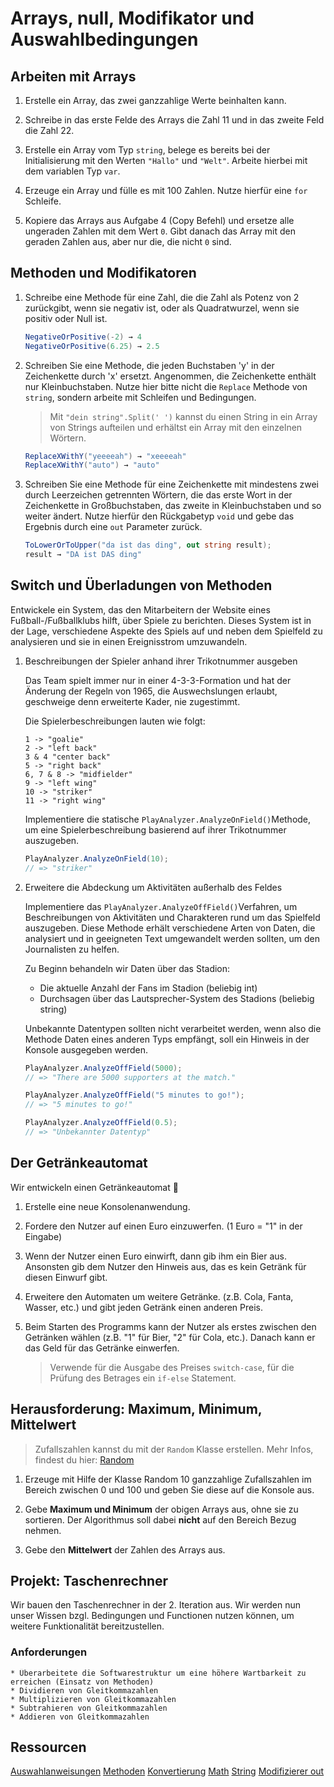 # Arrays, null, Modifikator und Auswahlbedingungen

## Arbeiten mit Arrays

1. Erstelle ein Array, das zwei ganzzahlige Werte beinhalten kann.

2. Schreibe in das erste Felde des Arrays die Zahl 11 und in das zweite Feld die Zahl 22.

3. Erstelle ein Array vom Typ `string`, belege es bereits bei der Initialisierung mit den Werten `"Hallo"` und `"Welt"`. Arbeite hierbei mit dem variablen Typ `var`.

4. Erzeuge ein Array und fülle es mit 100 Zahlen. Nutze hierfür eine `for` Schleife.

5. Kopiere das Arrays aus Aufgabe 4 (Copy Befehl) und ersetze alle ungeraden Zahlen mit dem Wert `0`.
Gibt danach das Array mit den geraden Zahlen aus, aber nur die, die nicht `0` sind.

## Methoden und Modifikatoren

1. Schreibe eine Methode für eine Zahl, die die Zahl als Potenz von 2 zurückgibt, wenn sie negativ ist, oder als Quadratwurzel, wenn sie positiv oder Null ist.
    ```csharp
    NegativeOrPositive(-2) → 4
    NegativeOrPositive(6.25) → 2.5
    ```

2. Schreiben Sie eine Methode, die jeden Buchstaben 'y' in der Zeichenkette durch 'x' ersetzt. Angenommen, die Zeichenkette enthält nur Kleinbuchstaben. Nutze hier bitte nicht die `Replace` Methode von `string`, sondern arbeite mit Schleifen und Bedingungen.
    > Mit `"dein string".Split(' ')` kannst du einen String in ein Array von Strings aufteilen und erhältst ein Array mit den einzelnen Wörtern.
    ```csharp
    ReplaceXWithY("yeeeeah") → "xeeeeah"
    ReplaceXWithY("auto") → "auto"
    ```

3. Schreiben Sie eine Methode für eine Zeichenkette mit mindestens zwei durch Leerzeichen getrennten Wörtern, die das erste Wort in der Zeichenkette in Großbuchstaben, das zweite in Kleinbuchstaben und so weiter ändert. Nutze hierfür den Rückgabetyp `void` und gebe das Ergebnis durch eine `out` Parameter zurück.
    ```csharp
    ToLowerOrToUpper("da ist das ding", out string result);
    result → "DA ist DAS ding"
    ```

## Switch und Überladungen von Methoden

Entwickele ein System, das den Mitarbeitern der Website eines Fußball-/Fußballklubs hilft, über Spiele zu berichten. Dieses System ist in der Lage, verschiedene Aspekte des Spiels auf und neben dem Spielfeld zu analysieren und sie in einen Ereignisstrom umzuwandeln.

1. Beschreibungen der Spieler anhand ihrer Trikotnummer ausgeben

    Das Team spielt immer nur in einer 4-3-3-Formation und hat der Änderung der Regeln von 1965, die Auswechslungen erlaubt, geschweige denn erweiterte Kader, nie zugestimmt.

    Die Spielerbeschreibungen lauten wie folgt:
    ```
    1 -> "goalie"
    2 -> "left back"
    3 & 4 "center back"
    5 -> "right back"
    6, 7 & 8 -> "midfielder"
    9 -> "left wing"
    10 -> "striker"
    11 -> "right wing"
    ```

    Implementiere die statische `PlayAnalyzer.AnalyzeOnField()`Methode, um eine Spielerbeschreibung basierend auf ihrer Trikotnummer auszugeben.

    ```csharp
    PlayAnalyzer.AnalyzeOnField(10);
    // => "striker"
    ```

2. Erweitere die Abdeckung um Aktivitäten außerhalb des Feldes

    Implementiere das `PlayAnalyzer.AnalyzeOffField()`Verfahren, um Beschreibungen von Aktivitäten und Charakteren rund um das Spielfeld auszugeben. Diese Methode erhält verschiedene Arten von Daten, die analysiert und in geeigneten Text umgewandelt werden sollten, um den Journalisten zu helfen.

    Zu Beginn behandeln wir Daten über das Stadion:

    - Die aktuelle Anzahl der Fans im Stadion (beliebig int)
    - Durchsagen über das Lautsprecher-System des Stadions (beliebig string)

    Unbekannte Datentypen sollten nicht verarbeitet werden, wenn also die Methode Daten eines anderen Typs empfängt, soll ein Hinweis in der Konsole ausgegeben werden.

    ```csharp
    PlayAnalyzer.AnalyzeOffField(5000);
    // => "There are 5000 supporters at the match."

    PlayAnalyzer.AnalyzeOffField("5 minutes to go!");
    // => "5 minutes to go!"

    PlayAnalyzer.AnalyzeOffField(0.5);
    // => "Unbekannter Datentyp"
    ```

## Der Getränkeautomat

Wir entwickeln einen Getränkeautomat 🍻

1. Erstelle eine neue Konsolenanwendung.

2. Fordere den Nutzer auf einen Euro einzuwerfen. (1 Euro = "1" in der Eingabe)

3. Wenn der Nutzer einen Euro einwirft, dann gib ihm ein Bier aus. Ansonsten gib dem Nutzer den Hinweis aus, das es kein Getränk für diesen Einwurf gibt.

4. Erweitere den Automaten um weitere Getränke. (z.B. Cola, Fanta, Wasser, etc.) und gibt jeden Getränk einen anderen Preis.

5. Beim Starten des Programms kann der Nutzer als erstes zwischen den Getränken wählen (z.B. "1" für Bier, "2" für Cola, etc.). Danach kann er das Geld für das Getränke einwerfen.
    > Verwende für die Ausgabe des Preises `switch-case`, für die Prüfung des Betrages ein `if-else` Statement.

## Herausforderung: Maximum, Minimum, Mittelwert

> Zufallszahlen kannst du mit der `Random` Klasse erstellen. Mehr Infos, findest du hier: [Random](https://docs.microsoft.com/de-de/dotnet/api/system.random?view=net-6.0)

1. Erzeuge mit Hilfe der Klasse Random 10 ganzzahlige Zufallszahlen im Bereich zwischen 0 und 100 und geben Sie diese auf die Konsole aus.

2. Gebe **Maximum und Minimum** der obigen Arrays aus, ohne sie zu sortieren. Der Algorithmus soll dabei **nicht** auf den Bereich Bezug nehmen.

3. Gebe den **Mittelwert** der Zahlen des Arrays aus.

## Projekt: Taschenrechner

Wir bauen den Taschenrechner in der 2. Iteration aus. Wir werden nun unser Wissen bzgl. Bedingungen und Functionen nutzen können, um weitere Funktionalität bereitzustellen.

### Anforderungen

	* Überarbeitete die Softwarestruktur um eine höhere Wartbarkeit zu erreichen (Einsatz von Methoden)
	* Dividieren von Gleitkommazahlen
	* Multiplizieren von Gleitkommazahlen
	* Subtrahieren von Gleitkommazahlen
	* Addieren von Gleitkommazahlen

## Ressourcen
[Auswahlanweisungen](https://learn.microsoft.com/de-de/dotnet/csharp/language-reference/statements/selection-statements)
[Methoden](https://learn.microsoft.com/de-de/dotnet/csharp/programming-guide/classes-and-structs/methods)
[Konvertierung](https://learn.microsoft.com/de-de/dotnet/csharp/language-reference/language-specification/conversions#1032-explicit-numeric-conversions)
[Math](https://docs.microsoft.com/de-de/dotnet/api/system.math?view=net-6.0)
[String](https://docs.microsoft.com/de-de/dotnet/api/system.string?view=net-6.0)
[Modifizierer out](https://docs.microsoft.com/de-de/dotnet/csharp/language-reference/keywords/out-parameter-modifier)
